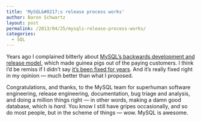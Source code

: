 ```yaml
---
title: 'MySQL&#8217;s release process works'
author: Baron Schwartz
layout: post
permalink: /2013/04/25/mysqls-release-process-works/
categories:
  - SQL
---
```

Years ago I complained bitterly about [MySQL&#8217;s backwards development and release model][1], which made guinea pigs out of the paying customers. I think I&#8217;d be remiss if I didn&#8217;t say [it&#8217;s been fixed for years][2]. And it&#8217;s really fixed right in my opinion &#8212; much better than what I proposed.

Congratulations, and thanks, to the MySQL team for superhuman software engineering, release engineering, documentation, bug triage and analysis, and doing a million things right &#8212; in other words, making a damn good database, which is *hard*. You know I still have gripes occasionally, and so do most people, but in the scheme of things &#8212; wow. MySQL is awesome.

 [1]: http://www.xaprb.com/blog/2007/08/12/what-would-make-me-buy-mysql-enterprise/ "What would make me buy MySQL Enterprise?"
 [2]: http://insidemysql.com/the-milestone-release-model-revisited/